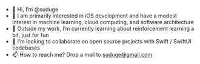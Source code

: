 - 👋 Hi, I’m @suduge
- 👀 I am primarily interested in iOS development and have a modest interest in machine learning, cloud computing, and software architecture
- 🌱 Outside my work, I’m currently learning about reinforcement learning a bit, just for fun
- 💞️ I’m looking to collaborate on open source projects with Swift / SwiftUI codebases
- 📫 How to reach me? Drop a mail to suduge@gmail.com

<!---
suduge/suduge is a ✨ special ✨ repository because its `README.md` (this file) appears on your GitHub profile.
You can click the Preview link to take a look at your changes.
--->
